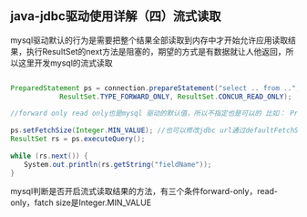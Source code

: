 ## java-jdbc驱动使用详解（四）流式读取

mysql驱动默认的行为是需要把整个结果全部读取到内存中才开始允许应用读取结果，执行ResultSet的next方法是阻塞的，期望的方式是有数据就让人他返回，所以这里开发mysql的流式读取

```java

PreparedStatement ps = connection.prepareStatement("select .. from ..", 
            ResultSet.TYPE_FORWARD_ONLY, ResultSet.CONCUR_READ_ONLY); 
 
//forward only read only也是mysql 驱动的默认值，所以不指定也是可以的 比如： PreparedStatement ps = connection.prepareStatement("select .. from .."); 
 
ps.setFetchSize(Integer.MIN_VALUE); //也可以修改jdbc url通过defaultFetchSize参数来设置，这样默认所以的返回结果都是通过流方式读取.
ResultSet rs = ps.executeQuery(); 
 
while (rs.next()) { 
　　System.out.println(rs.getString("fieldName")); 
}
```


mysql判断是否开启流式读取结果的方法，有三个条件forward-only，read-only，fatch size是Integer.MIN_VALUE
